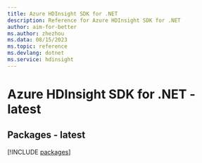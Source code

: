 ```yaml
---
title: Azure HDInsight SDK for .NET
description: Reference for Azure HDInsight SDK for .NET
author: aim-for-better
ms.author: zhezhou
ms.data: 08/15/2023
ms.topic: reference
ms.devlang: dotnet
ms.service: hdinsight
---
```

# Azure HDInsight SDK for .NET - latest
## Packages - latest
[!INCLUDE [packages](hdinsight-index.md)]